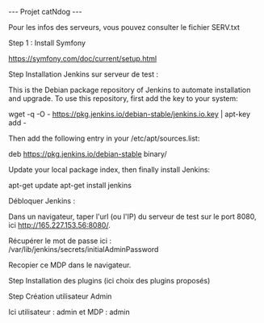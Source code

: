 --- Projet catNdog ---

Pour les infos des serveurs, vous pouvez consulter le fichier SERV.txt


Step 1 : Install Symfony

https://symfony.com/doc/current/setup.html



Step Installation Jenkins sur serveur de test :

  This is the Debian package repository of Jenkins to automate installation and upgrade. To use this repository, first add the key    to your system:

  wget -q -O - https://pkg.jenkins.io/debian-stable/jenkins.io.key | apt-key add -

  
  Then add the following entry in your /etc/apt/sources.list:

  deb https://pkg.jenkins.io/debian-stable binary/

  
  Update your local package index, then finally install Jenkins:

  apt-get update
  apt-get install jenkins

  Débloquer Jenkins :
  
  Dans un navigateur, taper l'url (ou l'IP) du serveur de test sur le port 8080, ici http://165.227.153.56:8080/.
  
  Récupérer le mot de passe ici : /var/lib/jenkins/secrets/initialAdminPassword
  
  Recopier ce MDP dans le navigateur.
  
  
  Step Installation des plugins (ici choix des plugins proposés) 
  
  
  Step Création utilisateur Admin
  
  Ici utilisateur : admin et MDP : admin
  
